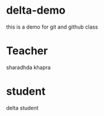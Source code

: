 # delta-demo
this is a demo for git and github class

# Teacher
sharadhda khapra
# student 
delta student
